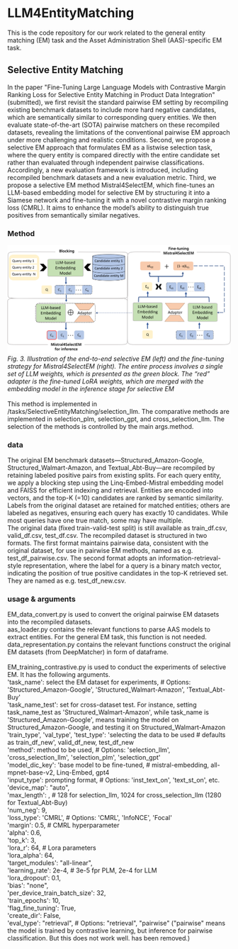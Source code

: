 # LLM4EntityMatching
This is the code repository for our work related to the general entity matching (EM) task and the Asset Administration Shell (AAS)-specific EM task.
## Selective Entity Matching
In the paper "Fine-Tuning Large Language Models with Contrastive Margin Ranking Loss for Selective Entity Matching in Product Data Integration" (submitted), we first revisit the standard pairwise EM setting by recompiling existing benchmark datasets to include more hard negative candidates, which are semantically similar to corresponding query entities. We then evaluate state-of-the-art (SOTA) pairwise matchers on these recompiled datasets, revealing the limitations of the conventional pairwise EM approach under more challenging and realistic conditions. Second, we propose a selective EM approach that formulates EM as a listwise selection task, where the query entity is compared directly with the entire candidate set rather than evaluated through independent pairwise classifications. Accordingly, a new evaluation framework is introduced, including recompiled benchmark datasets and a new evaluation metric. Third, we propose a selective EM method Mistral4SelectEM, which fine-tunes an LLM-based embedding model for selective EM by structuring it into a Siamese network and fine-tuning it with a novel contrastive margin ranking loss (CMRL). It aims to enhance the model’s ability to distinguish true positives from semantically similar negatives. 
### Method
![](/resource/Mistral4SelectEM.png)
*Fig. 3. Illustration of the end-to-end selective EM (left) and the fine-tuning strategy for Mistral4SelectEM (right). The entire process involves a single set of LLM weights, which is presented as the green block. The “red” adapter is the fine-tuned LoRA weights, which are merged with the embedding model in the inference stage for selective EM*<br>  
This method is implemented in /tasks/SelectiveEntityMatching/selection_llm. The comparative methods are implemented in selection_plm, selection_gpt, and cross_selection_llm. The selection of the methods is controlled by the main args.method.
### data
The original EM benchmark datasets—Structured_Amazon-Google, Structured_Walmart-Amazon, and Textual_Abt-Buy—are recompiled by retaining labeled positive pairs from existing splits. For each query entity, we apply a blocking step using the Linq-Embed-Mistral embedding model and FAISS for efficient indexing and retrieval. Entities are encoded into vectors, and the top-K (=10) candidates are ranked by semantic similarity. Labels from the original dataset are retained for matched entities; others are labeled as negatives, ensuring each query has exactly 10 candidates. While most queries have one true match, some may have multiple.  
The original data (fixed train-valid-test split) is still available as train_df.csv, valid_df.csv, test_df.csv. The recompiled dataset is structured in two formats. The first format maintains pairwise data, consistent with the original dataset, for use in pairwise EM methods, named as e.g. test_df_pairwise.csv. The second format adopts an information-retrieval-style representation, where the label for a query is a binary match vector, indicating the position of true positive candidates in the top-K retrieved set. They are named as e.g. test_df_new.csv.
### usage & arguments
EM_data_convert.py is used to convert the original pairwise EM datasets into the recompiled datasets.  
aas_loader.py contains the relevant functions to parse AAS models to extract entities. For the general EM task, this function is not needed.  
data_representation.py contains the relevant functions construct the original EM datasets (from DeepMatcher) in form of dataframe.   
<br>EM_training_contrastive.py is used to conduct the experiments of selective EM. It has the following arguments.  
'task_name': select the EM dataset for experiments,  # Options: 'Structured_Amazon-Google', 'Structured_Walmart-Amazon', 'Textual_Abt-Buy'  
'task_name_test': set for cross-dataset test. For instance, setting task_name_test as 'Structured_Walmart-Amazon', while task_name is 'Structured_Amazon-Google', means training the model on Structured_Amazon-Google, and testing it on Structured_Walmart-Amazon  
'train_type', 'val_type', 'test_type': 'selecting the data to be used # defaults as train_df_new', valid_df_new, test_df_new  
'method': method to be used,  # Options: 'selection_llm', 'cross_selection_llm', 'selection_plm', 'selection_gpt'  
'model_dic_key': 'base model to be fine-tuned, # mistral-embedding, all-mpnet-base-v2, Linq-Embed, gpt4  
'input_type': prompting format,  # Options: 'inst_text_on', 'text_st_on', etc.  
'device_map': "auto",  
'max_length': , # 128 for selection_llm, 1024 for cross_selection_llm (1280 for Textual_Abt-Buy)  
'num_neg': 9,  
'loss_type': 'CMRL',  # Options: 'CMRL', 'InfoNCE', 'Focal'  
'margin': 0.5, # CMRL hyperparameter  
'alpha': 0.6,  
'top_k': 3,  
'lora_r': 64, # Lora parameters  
'lora_alpha': 64,  
'target_modules': "all-linear",  
'learning_rate': 2e-4, # 3e-5 fpr PLM, 2e-4 for LLM  
'lora_dropout': 0.1,  
'bias': "none",    
'per_device_train_batch_size': 32,  
'train_epochs': 10,  
'flag_fine_tuning': True,  
'create_dir': False,  
'eval_type': "retrieval",  # Options: "retrieval", "pairwise" ("pairwise" means the model is trained by contrastive learning, but inference for pairwise classification. But this does not work well. has been removed.)

